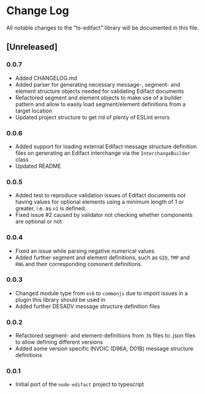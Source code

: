 # Change Log

All notable changes to the "ts-edifact" library will be documented in this file.

## [Unreleased]

### 0.0.7
- Added CHANGELOG.md
- Added parser for generating necessary message-, segment- and element structure objects needed for validating Edifact documents
- Refactored segment and element objects to make use of a builder pattern and allow to easily load segment/element definitions from a target location
- Updated project structure to get rid of plenty of ESLint errors

### 0.0.6
- Added support for loading external Edifact message structure definition files on generating an Edifact interchange via the `InterchangeBuilder` class
- Updated README

### 0.0.5
- Added test to reproduce validation issues of Edifact documents not having values for optional elements using a minimum length of 1 or greater, i.e. as `n1` is defined.
- Fixed issue #2 caused by validator not checking whether components are optional or not

### 0.0.4
- Fixed an issue while parsing negative numerical values
- Added further segment and element definitions, such as `GID`, `TMP` and `RNG` and their corresponding comonent definitions.

### 0.0.3
- Changed module type from `es6` to `commonjs` due to import issues in a plugin this library should be used in
- Added further DESADV message structure definition files

### 0.0.2
- Refactored segment- and element-definitions from .ts files to .json files to allow defining different versions
- Added some version specific INVOIC (D96A, D01B) message structure definitions

### 0.0.1
- Initial port of the `node-edifact` project to typescript